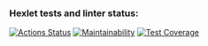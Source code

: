 ### Hexlet tests and linter status:
[![Actions Status](https://github.com/Ivan-Lysenko/php-project-45/workflows/hexlet-check/badge.svg)](https://github.com/Ivan-Lysenko/php-project-45/actions)
[![Maintainability](https://api.codeclimate.com/v1/badges/476307dba3e56d69351d/maintainability)](https://codeclimate.com/github/Ivan-Lysenko/php-project-45/maintainability)
[![Test Coverage](https://api.codeclimate.com/v1/badges/476307dba3e56d69351d/test_coverage)](https://codeclimate.com/github/Ivan-Lysenko/php-project-45/test_coverage)
